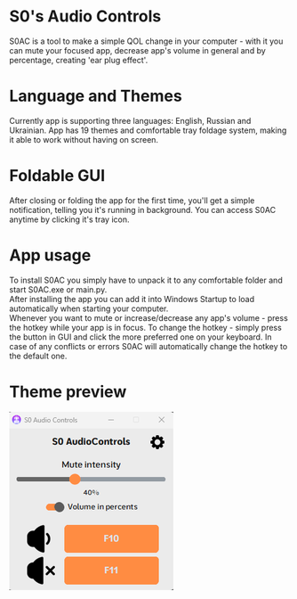 # S0's Audio Controls
S0AC is a tool to make a simple QOL change in your computer - with it you can mute your focused app, decrease app's volume in general and by percentage, creating 'ear plug effect'.
# Language and Themes
Currently app is supporting three languages: English, Russian and Ukrainian. App has 19 themes and comfortable tray foldage system, making it able to work without having on screen.
# Foldable GUI
After closing or folding the app for the first time, you'll get a simple notification, telling you it's running in background. You can access S0AC anytime by clicking it's tray icon.
# App usage
To install S0AC you simply have to unpack it to any comfortable folder and start S0AC.exe or main.py.  
After installing the app you can add it into Windows Startup to load automatically when starting your computer.  
Whenever you want to mute or increase/decrease any app's volume - press the hotkey while your app is in focus. To change the hotkey - simply press the button in GUI and click the more preferred one on your keyboard. In case of any conflicts or errors S0AC will automatically change the hotkey to the default one.
# Theme preview
![S0 Audio Controls GUI with themes](images/preview_gif.gif)
